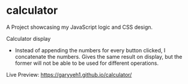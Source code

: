 # calculator

A Project showcasing my JavaScript logic and CSS design.

Calculator display
- Instead of appending the numbers for every button clicked, I concatenate the numbers. Gives the same result on display, but the former will not be able to be used for different operations.

Live Preview: https://garyyeh1.github.io/calculator/

